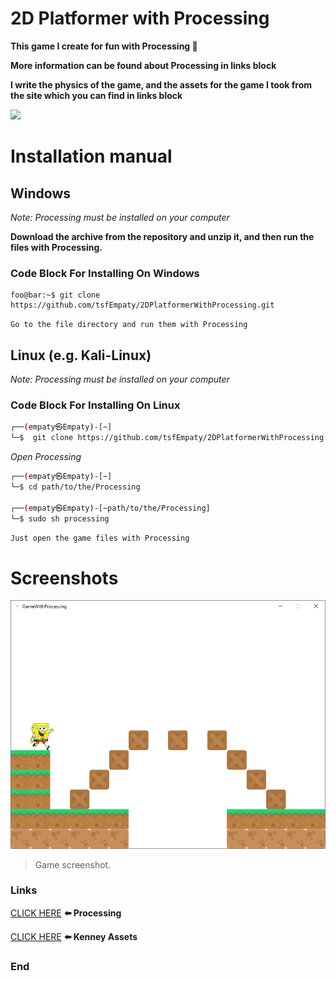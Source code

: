 # 2D Platformer with Processing

**This game I create for fun with Processing 🤩**

**More information can be found about Processing in links block**

**I write the physics of the game, and the assets for the game I took from the site which you can find in links block**

![](https://upload.wikimedia.org/wikipedia/commons/thumb/c/cb/Processing_2021_logo.svg/640px-Processing_2021_logo.svg.png)

# Installation manual

## Windows

*Note: Processing must be installed on your computer*

**Download the archive from the repository and unzip it, and then run the files with Processing.**

### Code Block For Installing On Windows

```shell
foo@bar:~$ git clone https://github.com/tsfEmpaty/2DPlatformerWithProcessing.git
```

`Go to the file directory and run them with Processing`

## Linux (e.g. Kali-Linux)

*Note: Processing must be installed on your computer*

### Code Block For Installing On Linux

```zsh
┌──(empaty㉿Empaty)-[~]
└─$  git clone https://github.com/tsfEmpaty/2DPlatformerWithProcessing.git
```

*Open Processing*

```zsh
┌──(empaty㉿Empaty)-[~]
└─$ cd path/to/the/Processing

┌──(empaty㉿Empaty)-[~path/to/the/Processing]
└─$ sudo sh processing
```

`Just open the game files with Processing`

# Screenshots

![](GameWithProcessing\src\Screenshot.PNG)

> Game screenshot.


### Links

[CLICK HERE](https://processing.org/) **⬅️ Processing**

[CLICK HERE](kenney.nl/) **⬅️ Kenney Assets**

### End